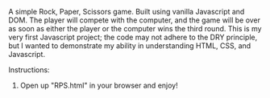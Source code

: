 A simple Rock, Paper, Scissors game. Built using vanilla Javascript and DOM. The player will compete with the computer, and the game will be over as soon as either the player or the computer wins the third round. This is my very first Javascript project; the code may not adhere to the DRY principle, but I wanted to demonstrate my ability in understanding HTML, CSS, and Javascript.

Instructions:
1. Open up "RPS.html" in your browser and enjoy!
